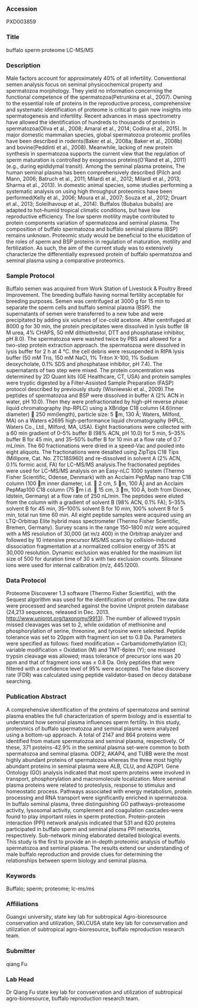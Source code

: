 ### Accession
PXD003859

### Title
buffalo sperm proteome LC-MS/MS

### Description
Male factors account for approximately 40% of all infertility. Conventional semen analysis focus on seminal physicochemical property and spermatozoa morphology. They yield no information concerning the functional competence of the spermatozoa(Petrunkina et al., 2007). Owning to the essential role of proteins in the reproductive process, comprehensive and systematic identification of proteome is critical to gain new insights into spermatogenesis and infertility. Recent advances in mass spectrometry have allowed the identification of hundreds to thousands of protein in spermatozoa(Oliva et al., 2008; Amaral et al., 2014; Codina et al., 2015). In major domestic mammalian species, global spermatozoa proteomic profiles have been described in rodents(Baker et al., 2008a; Baker et al., 2008b) and bovine(Peddinti et al., 2008). Meanwhile, lacking of new protein synthesis in spermatozoa supports the current view that the regulation of sperm maturation is controlled by exogenous proteins(O'Rand et al., 2011) (e.g., during epididymal transit). Among the seminal plasma proteins, The human seminal plasma has been comprehensively described (Pilch and Mann, 2006; Batruch et al., 2011; Milardi et al., 2012; Milardi et al., 2013; Sharma et al., 2013). In domestic animal species, some studies performing a systematic analysis on using high throughput proteomics have been performed(Kelly et al., 2006; Moura et al., 2007; Souza et al., 2012; Druart et al., 2013; Soleilhavoup et al., 2014). Buffalos (Bubalus bubalis) are adapted to hot–humid tropical climatic conditions, but have low reproductive efficiency. The low sperm motility maybe contributed to protein components variation of spermatozoa and seminal plasma. The composition of buffalo spermatozoa and buffalo seminal plasma (BSP) remains unknown. Proteomic study would be beneficial to the elucidation of the roles of sperm and BSP proteins in regulation of maturation, motility and fertilization. As such, the aim of the current study was to extensively characterize the differentially expressed protein of buffalo spermatozoa and seminal plasma using a comparative proteomics.

### Sample Protocol
Buffalo semen was acquired from Work Station of Livestock & Poultry Breed Improvement. The breeding buffalo having normal fertility acceptable for breeding purposes. Semen was centrifuged at 3000 g for 15 min to separate the sperm cells and buffalo seminal plasma (BSP). the supernatants of semen were transferred to a new tube and were precipitated by adding six volumes of ice-cold acetone. After centrifuged at 8000 g for 30 min, the protein precipitates were dissolved in lysis buffer (8 M urea, 4% CHAPS, 50 mM dithiothreitol, DTT and phosphatase inhibitor, pH 8.0).     The spermatozoa were washed twice by PBS and allowed for a two-step protein extraction approach. the spermatozoa were dissolved in lysis buffer for 2 h at 4 °C. the cell debris were resuspended in RIPA lysis buffer (50 mM Tris, 150 mM NaCl, 1% Triton X-100, 1% Sodium deoxycholate, 0.1% SDS and phosphatase inhibitor, pH 7.4). The supernatants of two step were mixed. The protein concentration was determined by 2D Quant kits (GE Healthcare, CT, USA) and protein samples were tryptic digested by a Filter-Assisted Sample Preparation (FASP) protocol described by previously study (Wisniewski et al., 2009).The peptides of spermatozoa and BSP were dissolved in buffer A (2% ACN in water, pH 10.0). Then they were prefractionated by high-pH reverse phase liquid chromatography (hp-RPLC) using a XBridge C18 column (4.6(inner diameter)  250 mm(length), particle size: 5 m, 130 Å; Waters, Milford, MA) on a Waters e2695 high-performance liquid chromatography (HPLC, Waters Co., Ltd., Milford, MA, USA). Eight fractionations were collected with a 60 min gradient of 0–5% buffer B (98% ACN, pH 10.0) for 5 min, 5–35% buffer B for 45 min, and 35–50% buffer B for 10 min at a flow rate of 0.7 mL/min. The 60 fractionations were dried in a speed-Vac and pooled into eight aliquots. The fractionations were desalted using ZipTips C18 Tips (Millipore, Cat. No. ZTC18S960) and re-dissolved in solvent A (2% ACN, 0.1% formic acid, FA) for LC–MS/MS analysis.The fractionated peptides were used for LC–MS/MS analysis on an Easy-nLC 1000 system (Thermo Fisher Scientific, Odense, Denmark) with an Acclaim PepMap nano trap C18 column (100 m inner diameter, i.d.  2 cm, 5 m, 100 Å) and an Acclaim PepMap100 C18 column (75 m i.d.  15 cm, 3 m, 100 Å, both from Dionex, Idstein, Germany) at a flow rate of 250 nL/min. The peptides were eluted from the column with a gradient of solvent B (98% ACN, 0.1% FA); 5–35% solvent B for 45 min, 35–100% solvent B for 10 min, 100% solvent B for 5 min, total run time 60 min. All eight peptide samples were acquired using an LTQ-Orbitrap Elite hybrid mass spectrometer (Thermo Fisher Scientific, Bremen, Germany). Survey scans in the range 150–1800 m/z were acquired with a MS resolution of 30,000 (at m/z 400) in the Orbitrap analyzer and followed by 10 intensive precursor MS/MS scans by collision-induced dissociation fragmentation at a normalized collision energy of 35% at 30,000 resolution. Dynamic exclusion was enabled for the maximum list size of 500 for duration time of 30 s with two exclusion counts. Siloxane ions were used for internal calibration (m/z, 445.1200).

### Data Protocol
Proteome Discoverer 1.3 software (Thermo Fisher Scientific), with the Sequest algorithm was used for the identification of proteins. The raw data were processed and searched against the bovine Uniprot protein database (24,213 sequences, released in Dec. 2013. http://www.uniprot.org/taxonomy/9913). The number of allowed trypsin missed cleavages was set to 2, while oxidation of methionine and phosphorylation of serine, threonine, and tyrosine were selected. Peptide tolerance was set to 20ppm with fragment ion set to 0.8 Da.  Parameters were specified as follows: fixed modification = Carbamidomethylation (C); variable modification = Oxidation (M) and TMT-6plex (Y); one missed trypsin cleavage was allowed; mass tolerance of precursor ions was 20 ppm and that of fragment ions was ± 0.8 Da. Only peptides that were filtered with a confidence level of 95% were accepted. The false discovery rate (FDR) was calculated using peptide validator-based on decoy database searching.

### Publication Abstract
A comprehensive identification of the proteins of spermatozoa and seminal plasma enables the full characterization of sperm biology and is essential to understand how seminal plasma influences sperm fertility. In this study, proteomics of buffalo spermatozoa and seminal plasma were analyzed using a bottom-up approach. A total of 2147 and 864 proteins were identified from mature spermatozoa and seminal plasma, respectively. Of these, 371 proteins-42.9% in the seminal plasma set-were common to both spermatozoa and seminal plasma. ODF2, AKAP4, and TUBB were the most highly abundant proteins of spermatozoa whereas the three most highly abundant proteins in seminal plasma were ALB, CLU, and AZGP1. Gene Ontology (GO) analysis indicated that most sperm proteins were involved in transport, phosphorylation and macromolecule localization. More seminal plasma proteins were related to proteolysis, response to stimulus and homeostatic process. Pathways associated with energy metabolism, protein processing and RNA transport were significantly enriched in spermatozoa. In buffalo seminal plasma, three distinguishing GO pathways-proteasome activity, lysosomal activity, complement and coagulation cascades-were found to play important roles in sperm protection. Protein-protein interaction (PPI) network analysis indicated that 531 and 620 proteins participated in buffalo sperm and seminal plasma PPI networks, respectively. Sub-network mining elaborated detailed biological events. This study is the first to provide an in-depth proteomic analysis of buffalo spermatozoa and seminal plasma. The results extend our understanding of male buffalo reproduction and provide clues for determining the relationships between sperm biology and seminal plasma.

### Keywords
Buffalo; sperm; proteome; lc-ms/ms

### Affiliations
Guangxi university, state key lab for subtropical Agro-bioresource conservation and utilization, SKLCUSA
state key lab for convservation and utilization of subtropical agro-bioresource, buffalo reproduction research team.

### Submitter
qiang Fu

### Lab Head
Dr Qiang Fu
state key lab for convservation and utilization of subtropical agro-bioresource, buffalo reproduction research team.


